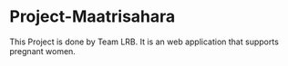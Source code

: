 # Project-Maatrisahara
This Project is done by Team LRB. It is an web application that supports pregnant women.
